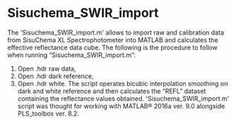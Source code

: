 # Sisuchema_SWIR_import
The 'Sisuchema_SWIR_import.m' allows to import raw and calibration data from SisuChema XL Spectrophotometer into MATLAB and calculates the effective reflectance data cube. 
The following is the procedure to follow when running “Sisuchema_SWIR_import.m”:
1.	Open .hdr raw data,
2.	Open .hdr dark reference,
3.	Open .hdr white.
The script operates bicubic interpolation smoothing on dark and white reference and then calculates the “REFL” dataset containing the reflectance values obtained. 
'Sisuchema_SWIR_import.m' script was thought for working with MATLAB® 2016a ver. 9.0 alongside PLS_toolbox ver. 8.2.
